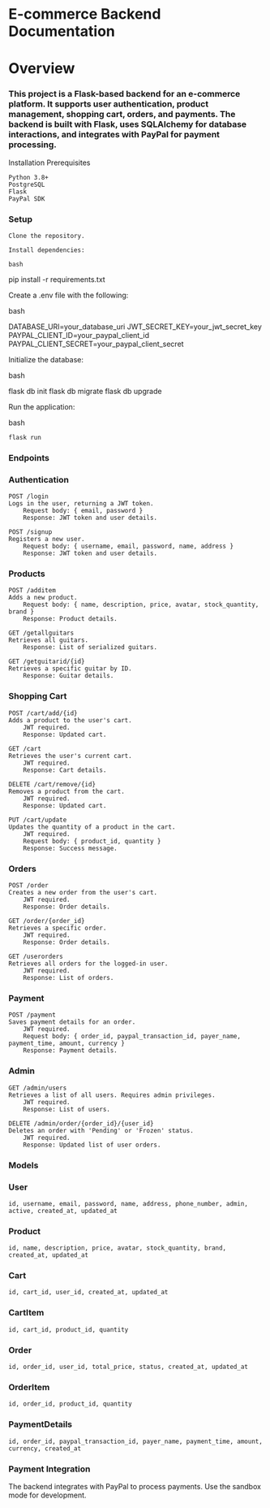 # E-commerce Backend Documentation
# Overview

### This project is a Flask-based backend for an e-commerce platform. It supports user authentication, product management, shopping cart, orders, and payments. The backend is built with Flask, uses SQLAlchemy for database interactions, and integrates with PayPal for payment processing.
Installation
Prerequisites

    Python 3.8+
    PostgreSQL
    Flask
    PayPal SDK

### Setup

    Clone the repository.

    Install dependencies:

    bash

pip install -r requirements.txt

Create a .env file with the following:

bash

DATABASE_URI=your_database_uri
JWT_SECRET_KEY=your_jwt_secret_key
PAYPAL_CLIENT_ID=your_paypal_client_id
PAYPAL_CLIENT_SECRET=your_paypal_client_secret

Initialize the database:

bash

flask db init
flask db migrate
flask db upgrade

Run the application:

bash

    flask run

### Endpoints
### Authentication

    POST /login
    Logs in the user, returning a JWT token.
        Request body: { email, password }
        Response: JWT token and user details.

    POST /signup
    Registers a new user.
        Request body: { username, email, password, name, address }
        Response: JWT token and user details.

### Products

    POST /additem
    Adds a new product.
        Request body: { name, description, price, avatar, stock_quantity, brand }
        Response: Product details.

    GET /getallguitars
    Retrieves all guitars.
        Response: List of serialized guitars.

    GET /getguitarid/{id}
    Retrieves a specific guitar by ID.
        Response: Guitar details.

### Shopping Cart

    POST /cart/add/{id}
    Adds a product to the user's cart.
        JWT required.
        Response: Updated cart.

    GET /cart
    Retrieves the user's current cart.
        JWT required.
        Response: Cart details.

    DELETE /cart/remove/{id}
    Removes a product from the cart.
        JWT required.
        Response: Updated cart.

    PUT /cart/update
    Updates the quantity of a product in the cart.
        JWT required.
        Request body: { product_id, quantity }
        Response: Success message.

### Orders

    POST /order
    Creates a new order from the user's cart.
        JWT required.
        Response: Order details.

    GET /order/{order_id}
    Retrieves a specific order.
        JWT required.
        Response: Order details.

    GET /userorders
    Retrieves all orders for the logged-in user.
        JWT required.
        Response: List of orders.

### Payment

    POST /payment
    Saves payment details for an order.
        JWT required.
        Request body: { order_id, paypal_transaction_id, payer_name, payment_time, amount, currency }
        Response: Payment details.

### Admin

    GET /admin/users
    Retrieves a list of all users. Requires admin privileges.
        JWT required.
        Response: List of users.

    DELETE /admin/order/{order_id}/{user_id}
    Deletes an order with 'Pending' or 'Frozen' status.
        JWT required.
        Response: Updated list of user orders.

### Models
### User

    id, username, email, password, name, address, phone_number, admin, active, created_at, updated_at

### Product

    id, name, description, price, avatar, stock_quantity, brand, created_at, updated_at

### Cart

    id, cart_id, user_id, created_at, updated_at

### CartItem

    id, cart_id, product_id, quantity

### Order

    id, order_id, user_id, total_price, status, created_at, updated_at

### OrderItem

    id, order_id, product_id, quantity

### PaymentDetails

    id, order_id, paypal_transaction_id, payer_name, payment_time, amount, currency, created_at

### Payment Integration

The backend integrates with PayPal to process payments. Use the sandbox mode for development.
